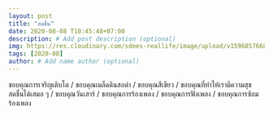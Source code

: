 ```yaml
---
layout: post
title: "สดชื่น"
date: 2020-08-08 T10:45:48+07:00
description: # Add post description (optional)
img: https://res.cloudinary.com/sdees-reallife/image/upload/v1596857668/IMG_2891.jpg # Add image post (optional)
tags: [2020-08]
author: # Add name author (optional)
---
```

ขอบคุณการเจริญเติบโต / ขอบคุณเมล็ดดินสอดำ / ขอบคุณสีเขียว / ขอบคุณที่ทำให้เรามีความสุขสดชื่นได้เสมอ ๆ / ขอบคุณวันเสาร์ / ขอบคุณการร้องเพลง / ขอบคุณการฟังเพลง / ขอบคุณการซ้อมร้องเพลง

<i class="fa fa-child" style="color:plum"></i>
